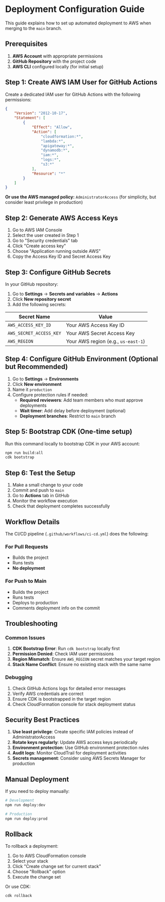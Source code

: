 # Deployment Configuration Guide

This guide explains how to set up automated deployment to AWS when merging to the `main` branch.

## Prerequisites

1. **AWS Account** with appropriate permissions
2. **GitHub Repository** with the project code
3. **AWS CLI** configured locally (for initial setup)

## Step 1: Create AWS IAM User for GitHub Actions

Create a dedicated IAM user for GitHub Actions with the following permissions:

```json
{
    "Version": "2012-10-17",
    "Statement": [
        {
            "Effect": "Allow",
            "Action": [
                "cloudformation:*",
                "lambda:*",
                "apigateway:*",
                "dynamodb:*",
                "iam:*",
                "logs:*",
                "s3:*"
            ],
            "Resource": "*"
        }
    ]
}
```

**Or use the AWS managed policy:** `AdministratorAccess` (for simplicity, but consider least privilege in production)

## Step 2: Generate AWS Access Keys

1. Go to AWS IAM Console
2. Select the user created in Step 1
3. Go to "Security credentials" tab
4. Click "Create access key"
5. Choose "Application running outside AWS"
6. Copy the Access Key ID and Secret Access Key

## Step 3: Configure GitHub Secrets

In your GitHub repository:

1. Go to **Settings** → **Secrets and variables** → **Actions**
2. Click **New repository secret**
3. Add the following secrets:

| Secret Name | Value |
|-------------|-------|
| `AWS_ACCESS_KEY_ID` | Your AWS Access Key ID |
| `AWS_SECRET_ACCESS_KEY` | Your AWS Secret Access Key |
| `AWS_REGION` | Your AWS region (e.g., `us-east-1`) |

## Step 4: Configure GitHub Environment (Optional but Recommended)

1. Go to **Settings** → **Environments**
2. Click **New environment**
3. Name it `production`
4. Configure protection rules if needed:
   - **Required reviewers**: Add team members who must approve deployments
   - **Wait timer**: Add delay before deployment (optional)
   - **Deployment branches**: Restrict to `main` branch

## Step 5: Bootstrap CDK (One-time setup)

Run this command locally to bootstrap CDK in your AWS account:

```bash
npm run build:all
cdk bootstrap
```

## Step 6: Test the Setup

1. Make a small change to your code
2. Commit and push to `main`
3. Go to **Actions** tab in GitHub
4. Monitor the workflow execution
5. Check that deployment completes successfully

## Workflow Details

The CI/CD pipeline (`.github/workflows/ci-cd.yml`) does the following:

### For Pull Requests

- Builds the project
- Runs tests
- **No deployment**

### For Push to Main

- Builds the project
- Runs tests
- Deploys to production
- Comments deployment info on the commit

## Troubleshooting

### Common Issues

1. **CDK Bootstrap Error**: Run `cdk bootstrap` locally first
2. **Permission Denied**: Check IAM user permissions
3. **Region Mismatch**: Ensure `AWS_REGION` secret matches your target region
4. **Stack Name Conflict**: Ensure no existing stack with the same name

### Debugging

1. Check GitHub Actions logs for detailed error messages
2. Verify AWS credentials are correct
3. Ensure CDK is bootstrapped in the target region
4. Check CloudFormation console for stack deployment status

## Security Best Practices

1. **Use least privilege**: Create specific IAM policies instead of AdministratorAccess
2. **Rotate keys regularly**: Update AWS access keys periodically
3. **Environment protection**: Use GitHub environment protection rules
4. **Audit logs**: Monitor CloudTrail for deployment activities
5. **Secrets management**: Consider using AWS Secrets Manager for production

## Manual Deployment

If you need to deploy manually:

```bash
# Development
npm run deploy:dev

# Production
npm run deploy:prod
```

## Rollback

To rollback a deployment:

1. Go to AWS CloudFormation console
2. Select your stack
3. Click "Create change set for current stack"
4. Choose "Rollback" option
5. Execute the change set

Or use CDK:

```bash
cdk rollback
```
